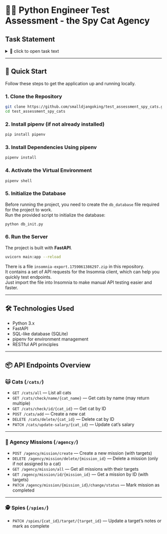 # 🕵️‍♂️ Python Engineer Test Assessment - the Spy Cat Agency

## Task Statement

<details>
  <summary>📌 click to open task text</summary>

# Python engineer test assessment - the Spy Cat Agency

### Overview

This task involves building a CRUD application. The goal is to create a system that showcases your understanding in building RESTful APIs, interacting with SQL-like databases, and integrating third-party services. The test assessment is expected to be done within 2 hours.

### Requirements

Spy Cat Agency (SCA) asked you to create a management application, so that it simplifies their spying work processes. SCA needs a system to manage their cats, missions they undertake, and targets they are assigned to.

From cats perspective, a mission consists of spying on targets and collecting data. One cat can only have one mission at a time, and a mission assumes a range of targets (minimum: 1, maximum: 3). While spying, cats should be able to share the collected data into the system by writing notes on a specific target. Cats will be updating their notes from time to time and eventually mark the target as complete. If the target is complete, notes should be frozen, i.e. cats should not be able to update them in any way. After completing all of the targets, the mission is marked as completed.

From the agency perspective, they regularly hire new spy cats and so should be able to add them to and visualize in the system. SCA should be able to create new missions and later assign them to cats that are available. Targets are created in place along with a mission, meaning that there will be no page to see/create all/individual targets.

### **Backend Requirements:**

</details>

---

## 🚀 Quick Start

Follow these steps to get the application up and running locally.

### 1. Clone the Repository

```bash
git clone https://github.com/smalldjangoking/test_assessment_spy_cats.git
cd test_assessment_spy_cats
```

### 2. Install pipenv (if not already installed)

```bash
pip install pipenv
```

### 3. Install Dependencies Using pipenv

```bash
pipenv install
```

### 4. Activate the Virtual Environment

```bash
pipenv shell
```

### 5. Initialize the Database

Before running the project, you need to create the `db_database` file required for the project to work.  
Run the provided script to initialize the database:

```bash
python db_init.py
```

### 6. Run the Server

The project is built with **FastAPI**.

```bash
uvicorn main:app --reload
```


There is a file `insomnia-export.1759061386297.zip` in this repository.  
It contains a set of API requests for the Insomnia client, which can help you quickly test endpoints.  
Just import the file into Insomnia to make manual API testing easier and faster.

---

## 🛠️ Technologies Used

- Python 3.x
- FastAPI
- SQL-like database (SQLite)
- pipenv for environment management
- RESTful API principles

---

## 📦 API Endpoints Overview

### 🐱 Cats (`/cats/`)
- `GET /cats/all` — List all cats  
- `GET /cats/check/name/{cat_name}` — Get cats by name (may return multiple)  
- `GET /cats/check/id/{cat_id}` — Get cat by ID  
- `POST /cats/add` — Create a new cat  
- `DELETE /cats/delete/{cat_id}` — Delete cat by ID  
- `PATCH /cats/update-salary/{cat_id}` — Update cat’s salary  

---

### 🎯 Agency Missions (`/agency/`)
- `POST /agency/mission/create` — Create a new mission (with targets)  
- `DELETE /agency/mission/delete/{mission_id}` — Delete a mission (only if not assigned to a cat)  
- `GET /agency/mission/all` — Get all missions with their targets  
- `GET /agency/mission/id/{mission_id}` — Get a mission by ID (with targets)  
- `PATCH /agency/mission/{mission_id}/change/status` — Mark mission as completed  

---

### 🕵️ Spies (`/spies/`)
- `PATCH /spies/{cat_id}/target/{target_id}` — Update a target’s notes or mark as complete  







